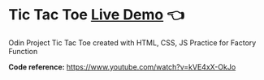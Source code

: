# Tic Tac Toe [Live Demo](https://xxemat20xx.github.io/TicTacToe/) :point_left:

Odin Project Tic Tac Toe created with HTML, CSS, JS
Practice for Factory Function

**Code reference:** https://www.youtube.com/watch?v=kVE4xX-OkJo

